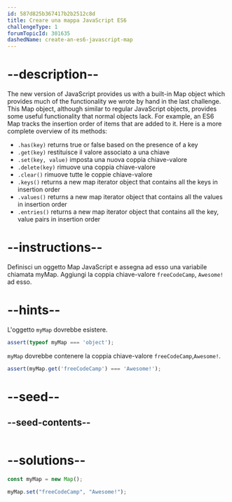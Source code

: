 ```yaml
---
id: 587d825b367417b2b2512c8d
title: Creare una mappa JavaScript ES6
challengeType: 1
forumTopicId: 301635
dashedName: create-an-es6-javascript-map
---
```


# --description--

The new version of JavaScript provides us with a built-in Map object which provides much of the functionality we wrote by hand in the last challenge. This Map object, although similar to regular JavaScript objects, provides some useful functionality that normal objects lack. For example, an ES6 Map tracks the insertion order of items that are added to it. Here is a more complete overview of its methods:

- `.has(key)` returns true or false based on the presence of a key
- `.get(key)` restituisce il valore associato a una chiave
- `.set(key, value)` imposta una nuova coppia chiave-valore
- `.delete(key)` rimuove una coppia chiave-valore
- `.clear()` rimuove tutte le coppie chiave-valore
- `.keys()` returns a new map iterator object that contains all the keys in insertion order
- `.values()` returns a new map iterator object that contains all the values in insertion order
- `.entries()` returns a new map iterator object that contains all the key, value pairs in insertion order

# --instructions--

Definisci un oggetto Map JavaScript e assegna ad esso una variabile chiamata myMap. Aggiungi la coppia chiave-valore `freeCodeCamp`, `Awesome!` ad esso.

# --hints--

L'oggetto `myMap` dovrebbe esistere.

```js
assert(typeof myMap === 'object');
```

`myMap` dovrebbe contenere la coppia chiave-valore `freeCodeCamp`,`Awesome!`.

```js
assert(myMap.get('freeCodeCamp') === 'Awesome!');
```

# --seed--

## --seed-contents--

```js

```

# --solutions--

```js
const myMap = new Map();

myMap.set("freeCodeCamp", "Awesome!");
```
